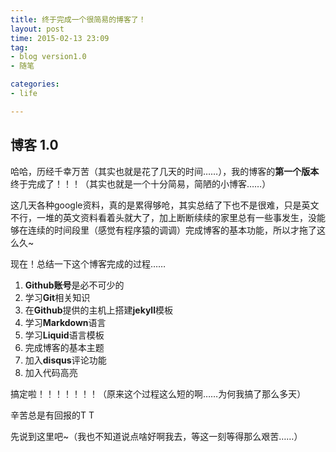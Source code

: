 ```yaml
---
title: 终于完成一个很简易的博客了！
layout: post
time: 2015-02-13 23:09
tag:
- blog version1.0
- 随笔

categories:
- life

---
```


## 博客 1.0
哈哈，历经千幸万苦（其实也就是花了几天的时间……），我的博客的**第一个版本**终于完成了！！！（其实也就是一个十分简易，简陋的小博客……）

这几天各种google资料，真的是累得够呛，其实总结了下也不是很难，只是英文不行，一堆的英文资料看着头就大了，加上断断续续的家里总有一些事发生，没能够在连续的时间段里（感觉有程序猿的调调）完成博客的基本功能，所以才拖了这么久~

现在！总结一下这个博客完成的过程……

1. **Github账号**是必不可少的
2. 学习**Git**相关知识
3. 在**Github**提供的主机上搭建**jekyll**模板
4. 学习**Markdown**语言
5. 学习**Liquid**语言模板
6. 完成博客的基本主题
7. 加入**disqus**评论功能
8. 加入代码高亮

搞定啦！！！！！！！（原来这个过程这么短的啊……为何我搞了那么多天）

辛苦总是有回报的T T

先说到这里吧~（我也不知道说点啥好啊我去，等这一刻等得那么艰苦……）